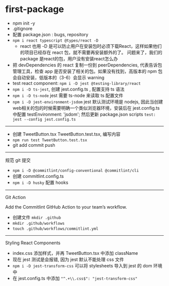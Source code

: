 # first-package

- npm init -y
- .gitignore
- 配置 package.json : bugs, repository
- `npm i react typescript @types/react -D`
  - react 也用 -D 是可以防止用户在安装包时必须下载React，这样如果他们的项目已经存在 react 包，就不需要再安装额外的了。 问题来了，我们的package 是react的包，用户没有安装react怎么办
- 把 devDependencies 的 react 复制一份到 peerDependencies, 代表告诉包管理工具，检查 app 是否安装了相关的包。如果没有找到，高版本的 npm 包会自动安装，低版本的（3-6）会显示 warning
- test react component: `npm i -D jest @testing-library/react`
- `npm i -D ts-jest`, 创建 jest.config.ts , 配置支持 ts 语法
- `npm i -D ts-node` jest 需要 ts-node 来读取 ts 配置文件
- `npm i -D jest-environment-jsdom`  jest 默认测试环境是 nodejs, 因此当创建web相关的包的时候需要明确一个类似浏览器环境，安装后在 jest.config.ts 中配置 testEnvironment: 'jsdom'; 然后更新 package.json scripts `test: jest --config jest.config.ts`

------

- 创建 TweetButton.tsx TweetButton.test.tsx, 编写内容
- `npm run test TweetButton.test.tsx`
- git add commit push

------

规范 git 提交

- `npm i -D @commitlint/config-conventional @commitlint/cli`
- 创建 commitlint.config.ts
- `npm i -D husky` 配置 hooks

------

Git Action

Add the Commitlint GitHub Action to your team’s workflow.

- 创建文件 `mkdir .github`
- `mkdir .github/workflows`
- `touch .github/workflows/commitlint.yml`

------

Styling React Components

- index.css 添加样式，并再 TweetButton.tsx 中添加 className
- 现在 jest 测试是会报错, 因为 jest 默认不能处理 css 文件
- `npm i -D jest-transform-css` 可以将 stylesheets 导入到 jest 的 dom 环境中
- 在 jest.config.ts 中添加 `"^.+\\.css$": "jest-transform-css"`
